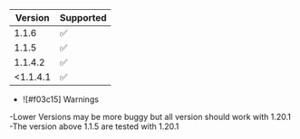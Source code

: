 | Version | Supported          |
| ------- | ------------------ |
| 1.1.6   | :white_check_mark: |
| 1.1.5   | :white_check_mark: |
| 1.1.4.2 | :white_check_mark: |
|<1.1.4.1 | :white_check_mark: |

- ![#f03c15] Warnings

-Lower Versions may be more buggy but all version should work with 1.20.1
-The version above 1.1.5 are tested with 1.20.1
